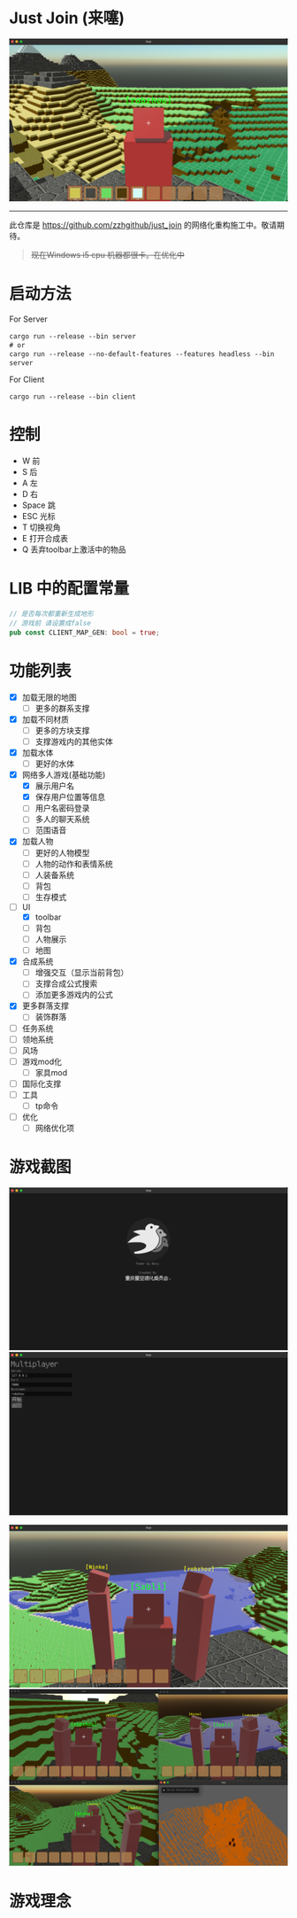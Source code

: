 # Just Join (来噻)

![f](pic/f.png)

----

此仓库是 https://github.com/zzhgithub/just_join 的网络化重构施工中。敬请期待。


> ~~现在Windows i5 cpu 机器都很卡。在优化中~~

# 启动方法
For Server
```shell
cargo run --release --bin server
# or
cargo run --release --no-default-features --features headless --bin server
```


For Client
```shell
cargo run --release --bin client
```

# 控制
- W 前
- S 后
- A 左
- D 右
- Space 跳
- ESC 光标
- T 切换视角
- E 打开合成表
- Q 丢弃toolbar上激活中的物品

# LIB 中的配置常量
```rust
// 是否每次都重新生成地形
// 游戏前 请设置成false
pub const CLIENT_MAP_GEN: bool = true;
```

# 功能列表

- [x] 加载无限的地图
  - [ ] 更多的群系支撑
- [x] 加载不同材质
  - [ ] 更多的方块支撑 
  - [ ] 支撑游戏内的其他实体
- [x] 加载水体
  - [ ] 更好的水体 
- [x] 网络多人游戏(基础功能)
  - [x] 展示用户名
  - [x] 保存用户位置等信息
  - [ ] 用户名密码登录
  - [ ] 多人的聊天系统
  - [ ] 范围语音
- [x] 加载人物 
  - [ ] 更好的人物模型
  - [ ] 人物的动作和表情系统
  - [ ] 人装备系统
  - [ ] 背包
  - [ ] 生存模式
- [ ] UI
  - [x] toolbar
  - [ ] 背包
  - [ ] 人物展示
  - [ ] 地图
- [x] 合成系统
  - [ ] 增强交互（显示当前背包）
  - [ ] 支撑合成公式搜索
  - [ ] 添加更多游戏内的公式
- [x] 更多群落支撑 
  - [ ] 装饰群落
- [ ] 任务系统
- [ ] 领地系统
- [ ] 风场
- [ ] 游戏mod化
  - [ ] 家具mod
- [ ] 国际化支撑
- [ ] 工具
  - [ ] tp命令
- [ ] 优化
  - [ ] 网络优化项

# 游戏截图
![a](pic/a.png)
![b](pic/b.png)
<!-- ![c](pic/c.png) -->
![d](pic/d.png)
![e](pic/e.png)


# 游戏理念